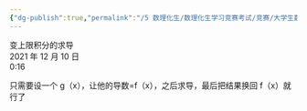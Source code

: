```yaml
---
{"dg-publish":true,"permalink":"/5 数理化生/数理化生学习竞赛考试/竞赛/大学生数学竞赛/变上限积分的求导/","title":"变上限积分的求导"}
---
```



变上限积分的求导  
2021 年 12 月 10 日  
0:16

只需要设一个 g（x），让他的导数=f（x），之后求导，最后把结果换回 f（x）就行了
